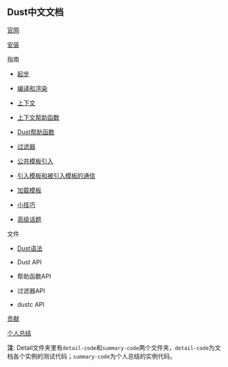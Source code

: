 ## Dust中文文档

[官网](http://www.dustjs.com/)

[安装](./detail/install.md)

指南

 * [起步](./detail/start.md)

 * [编译和渲染](./detail/compile.md)

 * [上下文](./detail/contexts.md)

 * [上下文帮助函数](./detail/context-helpers.md)

 * [Dust帮助函数](./detail/dust-helpers.md)

 * [过滤器](./detail/filters.md)

 * [公共模板引入](./detail/partials.md)

 * [引入模板和被引入模板的通信](./detail/blocks-inline-partials.md)

 * [加载模板](./detail/loading.md)

 * [小技巧](./detail/tips.md)

 * [高级话题](./detail/advanced-topic.md)

文件

 * [Dust语法](./detail/syntax.md)

 * Dust API

 * 帮助函数API

 * 过滤器API

 * dustc API

[贡献](https://github.com/linkedin/dustjs)

[个人总结](./detail/summary.md)

**注**: Detail文件夹里有`detail-code`和`summary-code`两个文件夹，`detail-code`为文档各个实例的测试代码；`summary-code`为个人总结的实例代码。
